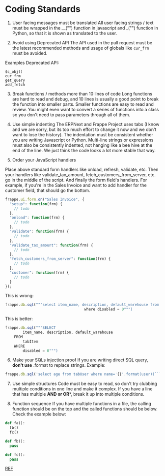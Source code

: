 # Coding Standards

1. User facing messages must be translated
  All user facing strings / text must be wrapped in the __("") function in javascript and _("") function in Python, so that it is shown as translated to the user.

2. Avoid using Deprecated API
  The API used in the pull request must be the latest recommended methods and usage of globals like `cur_frm` must be avoided.

Examples Deprecated API:

```
$c_obj()
cur_frm
get_query
add_fetch
```

3. Break functions / methods more than 10 lines of code
  Long functions are hard to read and debug, and 10 lines is usually a good point to break the function into smaller parts. Smaller functions are easy to read and review.
  You might even want to convert a series of functions into a class so you don't need to pass parameters through all of them.

4. Use simple indenting
  The ERPNext and Frappe Project uses tabs (I know and we are sorry, but its too much effort to change it now and we don't want to lose the history). 
  The indentation must be consistent whether you are writing Javascript or Python. Multi-line strings or expressions must also be consistently indented, not hanging like a bee hive at the end of the line. We just think the code looks a lot more stable that way.

5. Order your JavaScript handlers
  
  Place above standard form handlers like onload, refresh, validate, etc.
  Then your handlers like validate_tax_amount, fetch_customers_from_server, etc. go in the middle of the script.
  And finally the form field's handlers.
  For example, if you're in the Sales Invoice and want to add handler for the customer field, that should go the bottom.

```js
frappe.ui.form.on("Sales Invoice", {
  "setup": function(frm) {
    // todo
  },
  "onload": function(frm) {
    // todo
  },
  "validate": function(frm) {
    // todo
  },
  "validate_tax_amount": function(frm) {
    // todo
  },
  "fetch_customers_from_server": function(frm) {
    // todo
  },
  "customer": function(frm) {
    // todo
  }
});
```

This is wrong:

```js
frappe.db.sql("""select item_name, description, default_warehouse from tabItem 
                                    where disabled = 0""")              
```

This is better:

```js
frappe.db.sql("""SELECT 
        item_name, description, default_warehouse 
    FROM
        tabItem 
    WHERE
        disabled = 0""")              
```

6. Make your SQLs injection proof
  If you are writing direct SQL query, **don't use** .format to replace strings.
Example:

```js
frappe.db.sql('select age from tabUser where name='{}'.format(user))``` is wrong. It should be frappe.db.sql('select age from tabUser where name=%s', user)
```

7. Use simple structures
  Code must be easy to read, so don't try clubbing multiple conditions in one line and make it complex.
  If you have a line that has multiple **AND or OR***, break it up into multiple conditions.

8. Function sequence
  If you have multiple functions in a file, the calling function should be on the top and the called functions should be below. Check the example below:

```python
def fa():
  fb()
  fc()

def fb():
  pass

def fc():
  pass
```

[REF](https://github.com/YefriTavarez/fimax/wiki/Coding-Standards#user-facing-messages-must-be-translated)